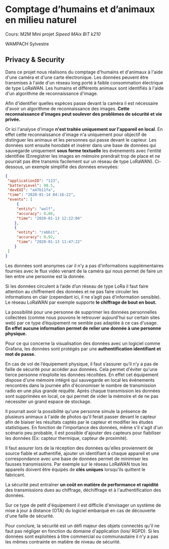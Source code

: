 # Comptage d’humains et d’animaux en milieu naturel

Cours: M2M Mini projet *Sipeed MAix BiT k210*

WAMPACH Sylvestre



## Privacy & Security

Dans ce projet nous réalisons du comptage d'humains et d'animaux à l'aide d'une caméra et d'une carte électronique. Les données peuvent être transmises à l'aide d'un réseau long porté à faible consommation électrique de type LoRaWAN. Les humains et différents animaux sont identifiés à l'aide d'un algorithme de reconnaissance d'image.

Afin d'identifier quelles espèces passe devant la caméra il est nécessaire d'avoir un algorithme de reconnaissance des images. **Cette reconnaissance d'images peut soulever des problèmes de sécurité et vie privée.**

Or ici l'analyse d'image **n'est traitée uniquement sur l'appareil en local**. En effet cette reconnaissance d'image n'a uniquement pour objectif de distinguer les animaux et les personnes qui passe devant le capteur. Les données sont ensuite horodaté et insérer dans une base de données qui sauvegarde uniquement **sous forme textuelle** les événements avec l'entité identifiée (Enregistrer les images en mémoire prendrait trop de place et ne pourrait pas être transmis facilement sur un réseau de type LoRaWAN). Ci-dessous, un exemple simplifié des données envoyées:

```json
{
 "applicationID": "123",
 "batteryLevel": 90.5,
 "devEUI": "a47b11fa",
 "time": "2020-01-14 04:16:22",
 "events": [
     {
     "entity": "wolf",
     "accuracy": 0.86,
     "time": "2020-01-13 12:22:04"
    },
    {
     "entity": "rabbit",
     "accuracy": 0.92,
     "time": "2020-01-13 11:47:22"
    }
 ]
}

```

Les données sont anonymes car il n'y a pas d'informations supplémentaires fournies avec le flux vidéo venant de la caméra qui nous permet de faire un lien entre une personne est la donnée.

Si les données circulent à l’aide d’un réseau de type LoRa il faut faire attention au chiffrement des données et ne pas faire circuler les informations en clair (cependant ici, il ne s’agit pas d’information sensible). Le réseau LoRaWAN par exemple supporte **le chiffrage de bout en bout.**

La possibilité pour une personne de supprimer les données personnelles collectées (comme nous pouvons le retrouver aujourd'hui sur certain sites web) par ce type d’équipement ne semble pas adaptée à ce cas d'usage. **En effet aucune information permet de relier une donnée à une personne physique.**

Pour ce qui concerne la visualisation des données avec un logiciel comme Grafana, les données sont protégés par une **authentification identifiant et mot de passe.**

En cas de vol de l’équipement physique, il faut s’assurer qu’il n’y a pas de faille de sécurité pour accéder aux données. Cela permet d'éviter qu'une tierce personne n’exploite les données récoltées. En effet cet équipement dispose d'une mémoire intégré qui sauvegarde en local les événements rencontrés dans la journée afin d'économiser le nombre de transmission radio en une plus grande requête. Après chaque transmission les données sont supprimées en local, ce qui permet de vider la mémoire et de ne pas nécessiter un grand espace de stockage.

Il pourrait avoir la possibilité qu'une personne simule la présence de plusieurs animaux à l'aide de photos qu'il ferait passer devant le capteur afin de biaiser les résultats captés par le capteur et modifier les études statistiques. En fonction de l'importance des données, même s'il s'agit d'un scénario peu probable, il est possible d'ajouter des capteurs pour fiabiliser les données (Ex: capteur thermique, capteur de proximité). 

Il faut assurer lors de la réception des données qu'elles proviennent de source fiable et authentifié, ajouter un identifiant à chaque appareil et une correspondance avec une base de données permet de minimiser les fausses transmissions. Par exemple sur le réseau LoRaWAN tous les appareils doivent être équipés de **clés uniques** lorsqu'ils quittent le fabricant.

La sécurité peut entraîner **un coût en matière de performance et rapidité** des transmissions dues au chiffrage, déchiffrage et à l'authentification des données.  

Sur ce type de petit d'équipement il est difficile d'envisager un système de mise à jour à distance (OTA) du logiciel embarqué en cas de découverte d'une faille de sécurité.

Pour conclure, la sécurité est un défi majeur des objets connectés qu'il ne faut pas négliger en fonction du domaine d'application (lois/ RGPD). Si les données sont exploitées à titre commercial ou communautaire il n'y a pas les mêmes contrainte en matière de niveau de sécurité.